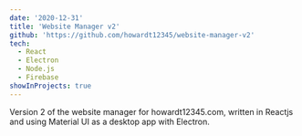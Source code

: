```yaml
---
date: '2020-12-31'
title: 'Website Manager v2'
github: 'https://github.com/howardt12345/website-manager-v2'
tech:
  - React
  - Electron
  - Node.js
  - Firebase
showInProjects: true
---
```


Version 2 of the website manager for howardt12345.com, written in Reactjs and using Material UI as a desktop app with Electron.
